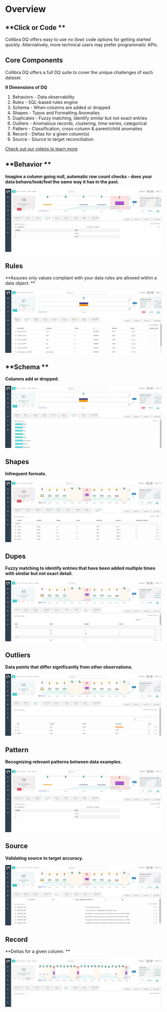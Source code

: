 # Overview

## **Click or Code **

Collibra DQ offers easy to use no (low) code options for getting started quickly. Alternatively, more technical users may prefer programmatic APIs.

## **Core Components**

Collibra DQ offers a full DQ suite to cover the unique challenges of each dataset. 

**9 Dimensions of DQ**

1. Behaviors - Data observability
2. Rules - SQL-based rules engine
3. Schema - When columns are added or dropped
4. Shapes - Typos and Formatting Anomalies
5. Duplicates - Fuzzy matching, Identify similar but not exact entries
6. Outliers - Anomalous records, clustering, time-series, categorical
7. Pattern - Classification, cross-column & parent/child anomalies 
8. Record - Deltas for a given column(s)
9. Source - Source to target reconciliation

[Check out our videos to learn more](https://www.youtube.com/channel/UCKMcJ5NRiCDZQxBvSsVtTXw/videos)

## **Behavior **

**Imagine a column going null, automatic row count checks - does your data behave/look/feel the same way it has in the past.**

![](../.gitbook/assets/behavior.jpg)

## **Rules**

**Assures only values compliant with your data rules are allowed within a data object. **

![](../.gitbook/assets/rules.jpg)

## **Schema **

**Columns add or dropped.**

![](../.gitbook/assets/schema.jpg)

## **Shapes**

**Infrequent formats.**

![](<../.gitbook/assets/shapes (1).jpg>)

## Dupes 

**Fuzzy matching to identify entries that have been added multiple times with similar but not exact detail.**

![](../.gitbook/assets/dupes.jpg)

## **Outliers**

**Data points that differ significantly from other observations.**

![](../.gitbook/assets/outliers.jpg)

## **Pattern**

**Recognizing relevant patterns between data examples.** 

![](../.gitbook/assets/pattern.jpg)

## **Source**

**Validating source to target accuracy.**

![](../.gitbook/assets/source.jpg)

## **Record**

**Deltas for a given column. **

![](../.gitbook/assets/record.jpg)

##
